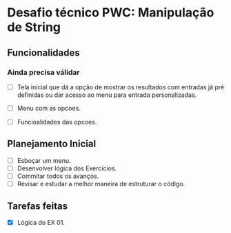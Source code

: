 # Desafio técnico PWC: Manipulação de String

## Funcionalidades
### **Ainda precisa válidar**
- [ ] Tela inicial que dá a opção de mostrar os resultados com entradas já pré definidas ou dar acesso ao menu para entrada personalizadas.
- [ ] Menu com as opcoes.
- [ ] Funcioalidades das opcoes.


## Planejamento Inicial
- [ ] Esboçar um menu.
- [ ] Desenvolver lógica dos Exercícios.
- [ ] Commitar todos os avanços.
- [ ] Revisar e estudar a melhor maneira de estruturar o código.

## Tarefas feitas
- [X] Lógica do EX 01.
